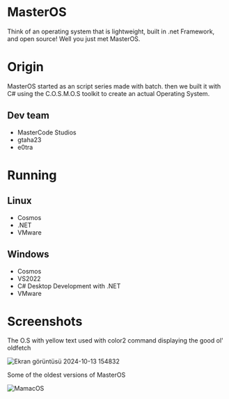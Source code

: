# MasterOS
Think of an operating system that is lightweight, built in .net Framework, and open source!
Well you just met MasterOS.

# Origin
MasterOS started as an script series made with batch. 
then we built it with C# using the C.O.S.M.O.S toolkit to create an actual Operating System.

## Dev team
- MasterCode Studios
- gtaha23
- e0tra

# Running

## Linux
- Cosmos
- .NET
- VMware

## Windows
- Cosmos
- VS2022
- C# Desktop Development with .NET
- VMware

# Screenshots

The O.S with yellow text used with color2 command displaying the good ol' oldfetch

![Ekran görüntüsü 2024-10-13 154832](https://github.com/user-attachments/assets/effdeae7-bbf2-4dc8-8cd4-cad178bade48)

Some of the oldest versions of MasterOS

![MamacOS](https://github.com/user-attachments/assets/9335a661-83f5-40f3-8af7-0a1e05bd21bc)
